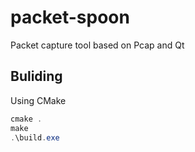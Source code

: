 # packet-spoon

Packet capture tool based on Pcap and Qt

## Buliding

Using CMake

```powershell
cmake .
make
.\build.exe
```
